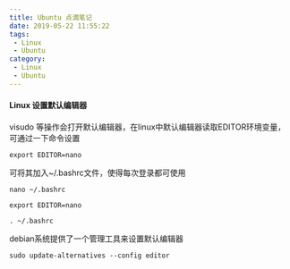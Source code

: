 ```yaml
---
title: Ubuntu 点滴笔记
date: 2019-05-22 11:55:22
tags:
 - Linux
 - Ubuntu
category:
 - Linux
 - Ubuntu
---
```


#### Linux 设置默认编辑器

visudo 等操作会打开默认编辑器，在linux中默认编辑器读取EDITOR环境变量，可通过一下命令设置

<!--more-->

```
export EDITOR=nano
```

可将其加入~/.bashrc文件，使得每次登录都可使用

```
nano ~/.bashrc

export EDITOR=nano

. ~/.bashrc
```

debian系统提供了一个管理工具来设置默认编辑器

```
sudo update-alternatives --config editor 
```